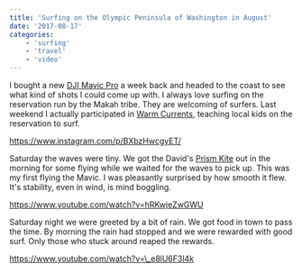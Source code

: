 ```yaml
---
title: 'Surfing on the Olympic Peninsula of Washington in August'
date: '2017-08-17'
categories:
    - 'surfing'
    - 'travel'
    - 'video'
---
```


I bought a new [DJI Mavic Pro](https://www.dji.com/mavic) a week back and headed to the coast to see what kind of shots I could come up with. I always love surfing on the reservation run by the Makah tribe. They are welcoming of surfers. Last weekend I actually participated in [Warm Currents](https://www.warmcurrent.org), teaching local kids on the reservation to surf.

https://www.instagram.com/p/BXbzHwcgyET/

Saturday the waves were tiny. We got the David's [Prism Kite](https://prismkites.com) out in the morning for some flying while we waited for the waves to pick up. This was my first flying the Mavic. I was pleasantly surprised by how smooth it flew. It's stability, even in wind, is mind boggling.

https://www.youtube.com/watch?v=hRKwjeZwGWU

Saturday night we were greeted by a bit of rain. We got food in town to pass the time. By morning the rain had stopped and we were rewarded with good surf. Only those who stuck around reaped the rewards.

https://www.youtube.com/watch?v=\_e8lU6F3l4k
